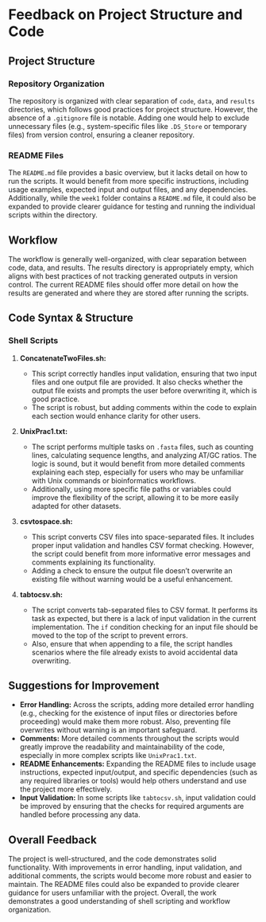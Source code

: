 
# Feedback on Project Structure and Code

## Project Structure

### Repository Organization
The repository is organized with clear separation of `code`, `data`, and `results` directories, which follows good practices for project structure. However, the absence of a `.gitignore` file is notable. Adding one would help to exclude unnecessary files (e.g., system-specific files like `.DS_Store` or temporary files) from version control, ensuring a cleaner repository.

### README Files
The `README.md` file provides a basic overview, but it lacks detail on how to run the scripts. It would benefit from more specific instructions, including usage examples, expected input and output files, and any dependencies. Additionally, while the `week1` folder contains a `README.md` file, it could also be expanded to provide clearer guidance for testing and running the individual scripts within the directory.

## Workflow
The workflow is generally well-organized, with clear separation between code, data, and results. The results directory is appropriately empty, which aligns with best practices of not tracking generated outputs in version control. The current README files should offer more detail on how the results are generated and where they are stored after running the scripts.

## Code Syntax & Structure

### Shell Scripts
1. **ConcatenateTwoFiles.sh:**
   - This script correctly handles input validation, ensuring that two input files and one output file are provided. It also checks whether the output file exists and prompts the user before overwriting it, which is good practice.
   - The script is robust, but adding comments within the code to explain each section would enhance clarity for other users.

2. **UnixPrac1.txt:**
   - The script performs multiple tasks on `.fasta` files, such as counting lines, calculating sequence lengths, and analyzing AT/GC ratios. The logic is sound, but it would benefit from more detailed comments explaining each step, especially for users who may be unfamiliar with Unix commands or bioinformatics workflows.
   - Additionally, using more specific file paths or variables could improve the flexibility of the script, allowing it to be more easily adapted for other datasets.

3. **csvtospace.sh:**
   - This script converts CSV files into space-separated files. It includes proper input validation and handles CSV format checking. However, the script could benefit from more informative error messages and comments explaining its functionality.
   - Adding a check to ensure the output file doesn’t overwrite an existing file without warning would be a useful enhancement.

4. **tabtocsv.sh:**
   - The script converts tab-separated files to CSV format. It performs its task as expected, but there is a lack of input validation in the current implementation. The `if` condition checking for an input file should be moved to the top of the script to prevent errors.
   - Also, ensure that when appending to a file, the script handles scenarios where the file already exists to avoid accidental data overwriting.

## Suggestions for Improvement
- **Error Handling:** Across the scripts, adding more detailed error handling (e.g., checking for the existence of input files or directories before proceeding) would make them more robust. Also, preventing file overwrites without warning is an important safeguard.
- **Comments:** More detailed comments throughout the scripts would greatly improve the readability and maintainability of the code, especially in more complex scripts like `UnixPrac1.txt`.
- **README Enhancements:** Expanding the README files to include usage instructions, expected input/output, and specific dependencies (such as any required libraries or tools) would help others understand and use the project more effectively.
- **Input Validation:** In some scripts like `tabtocsv.sh`, input validation could be improved by ensuring that the checks for required arguments are handled before processing any data.

## Overall Feedback
The project is well-structured, and the code demonstrates solid functionality. With improvements in error handling, input validation, and additional comments, the scripts would become more robust and easier to maintain. The README files could also be expanded to provide clearer guidance for users unfamiliar with the project. Overall, the work demonstrates a good understanding of shell scripting and workflow organization.
